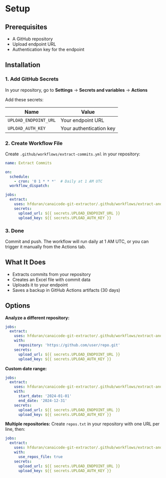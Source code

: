 # Setup

## Prerequisites

- A GitHub repository
- Upload endpoint URL
- Authentication key for the endpoint

## Installation

### 1. Add GitHub Secrets

In your repository, go to **Settings** → **Secrets and variables** → **Actions**

Add these secrets:

| Name | Value |
|------|-------|
| `UPLOAD_ENDPOINT_URL` | Your endpoint URL |
| `UPLOAD_AUTH_KEY` | Your authentication key |

### 2. Create Workflow File

Create `.github/workflows/extract-commits.yml` in your repository:

```yaml
name: Extract Commits

on:
  schedule:
    - cron: '0 1 * * *'  # Daily at 1 AM UTC
  workflow_dispatch:

jobs:
  extract:
    uses: hfduran/canaicode-git-extractor/.github/workflows/extract-and-upload-reusable.yml@main
    secrets:
      upload_url: ${{ secrets.UPLOAD_ENDPOINT_URL }}
      upload_key: ${{ secrets.UPLOAD_AUTH_KEY }}
```

### 3. Done

Commit and push. The workflow will run daily at 1 AM UTC, or you can trigger it manually from the Actions tab.

## What It Does

- Extracts commits from your repository
- Creates an Excel file with commit data
- Uploads it to your endpoint
- Saves a backup in GitHub Actions artifacts (30 days)

## Options

**Analyze a different repository:**
```yaml
jobs:
  extract:
    uses: hfduran/canaicode-git-extractor/.github/workflows/extract-and-upload-reusable.yml@main
    with:
      repository: 'https://github.com/user/repo.git'
    secrets:
      upload_url: ${{ secrets.UPLOAD_ENDPOINT_URL }}
      upload_key: ${{ secrets.UPLOAD_AUTH_KEY }}
```

**Custom date range:**
```yaml
jobs:
  extract:
    uses: hfduran/canaicode-git-extractor/.github/workflows/extract-and-upload-reusable.yml@main
    with:
      start_date: '2024-01-01'
      end_date: '2024-12-31'
    secrets:
      upload_url: ${{ secrets.UPLOAD_ENDPOINT_URL }}
      upload_key: ${{ secrets.UPLOAD_AUTH_KEY }}
```

**Multiple repositories:** Create `repos.txt` in your repository with one URL per line, then:
```yaml
jobs:
  extract:
    uses: hfduran/canaicode-git-extractor/.github/workflows/extract-and-upload-reusable.yml@main
    with:
      use_repos_file: true
    secrets:
      upload_url: ${{ secrets.UPLOAD_ENDPOINT_URL }}
      upload_key: ${{ secrets.UPLOAD_AUTH_KEY }}
```
